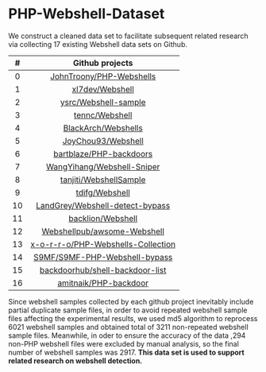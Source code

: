 <style>
table {
margin: auto;
}
</style>
# PHP-Webshell-Dataset
We construct a cleaned data set to facilitate subsequent related research via collecting 17 existing Webshell data sets on Github.

|  #   |                       Github projects                        |
| :--: | :----------------------------------------------------------: |
|  0   | [JohnTroony/PHP-Webshells](https://github.com/JohnTroony/php-webshells) |
|  1   |    [xl7dev/Webshell](https://github.com/xl7dev/Webshell)     |
|  2   | [ysrc/Webshell-sample](https://github.com/ysrc/Webshell-sample) |
|  3   |     [tennc/Webshell](https://github.com/tennc/Webshell)      |
|  4   | [BlackArch/Webshells](https://github.com/BlackArch/Webshells) |
|  5   | [JoyChou93/Webshell](https://github.com/JoyChou93/Webshell)  |
|  6   | [bartblaze/PHP-backdoors](https://github.com/bartblaze/PHP-backdoors) |
|  7   | [WangYihang/Webshell-Sniper](https://github.com/WangYihang/Webshell-Sniper) |
|  8   | [tanjiti/WebshellSample](https://github.com/tanjiti/WebshellSample) |
|  9   |     [tdifg/Webshell](https://github.com/tdifg/Webshell)      |
|  10  | [LandGrey/Webshell-detect-bypass](https://github.com/LandGrey/Webshell-detect-bypass) |
|  11  |  [backlion/Webshell](https://github.com/backlion/Webshell)   |
|  12  | [Webshellpub/awsome-Webshell](https://github.com/Webshellpub/awsome-Webshell) |
|  13  | [x-o-r-r-o/PHP-Webshells-Collection](https://github.com/x-o-r-r-o/PHP-Webshells-Collection) |
|  14  | [S9MF/S9MF-PHP-Webshell-bypass](https://github.com/S9MF/S9MF-PHP-Webshell-bypass) |
|  15  | [backdoorhub/shell-backdoor-list](https://github.com/backdoorhub/shell-backdoor-list) |
|  16  | [amitnaik/PHP-backdoor](https://github.com/amitnaik/PHP-backdoor) |

Since webshell samples collected by each github project inevitably include partial duplicate sample files, in order to avoid repeated webshell sample files affecting the experimental results, we used md5 algorithm to reprocess 6021 webshell samples and obtained total of 3211 non-repeated webshell sample files. Meanwhile, in oder to ensure the accuracy of the data ,294 non-PHP webshell files were excluded by manual analysis, so the final number of webshell samples was 2917.
**This data set is used to support related research on webshell detection.**
